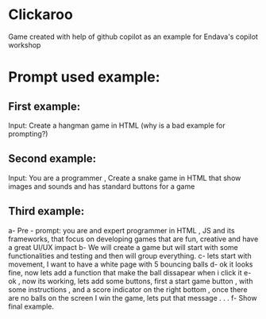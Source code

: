 # Clickaroo
Game created with help of github copilot as an example for Endava's copilot workshop

# Prompt used example:

## First example:
Input: Create a hangman game in HTML (why is a bad example for prompting?)

## Second example:

Input: You are a programmer , Create a snake game in HTML that show images and sounds and has standard buttons for a game

## Third example:

a-	Pre - prompt: you are and expert programmer in HTML , JS and its frameworks, that focus on developing games that are fun, creative and have a great UI/UX impact
b-	We will create a game but will start with some functionalities and testing and then will group everything.
c-	lets start with movement, I want to have a white page with 5 bouncing balls
d-	ok it looks fine, now lets add a function that make the ball dissapear when i click it
e-	ok , now its working, lets add some buttons, first a start game button , with some instructions , and a score indicator on the right bottom , once there are no balls on the screen I win the game, lets put that message
.
.
.
f-	Show final example.

